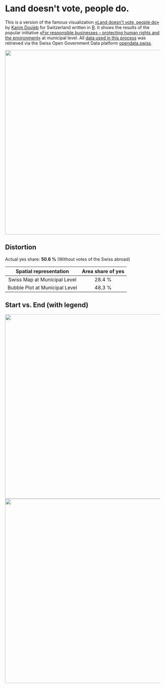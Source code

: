 # Land doesn't vote, people do.
This is a version of the famous visualization [«Land doesn't vote, people do»](https://themorningnews.org/p/the-history-of-the-map-behind-land-doesnt-vote-people-do) by [Karim Douïeb](https://twitter.com/karim_douieb) for Switzerland written in [R](https://www.r-project.org/). It shows the results of the popular initiative [«For responsible businesses – protecting human rights and the environment»](https://www.admin.ch/gov/en/start/documentation/votes/20201129/iniziativa-popolare-per-imprese-responsabili-a-tutela-dell-essere-umano-e-dell-ambiente.html) at municipal level. All [data used in this process](https://opendata.swiss/de/dataset/echtzeitdaten-am-abstimmungstag-zu-eidgenoessischen-abstimmungsvorlagen) was retrieved via the Swiss Open Government Data platform [opendata.swiss](https://opendata.swiss).





<img src="https://github.com/zumbov2/votemapswitzerland/blob/main/animation1.gif" width="600">  

## Distortion
Actual yes share: **50.6 %** (Without votes of the Swiss abroad)

| Spatial representation | Area share of yes |
| :---: | :---: |
| Swiss Map at Municipal Level | 28.4 % |
| Bubble Plot at Municipal Level | 48.3 % |

## Start vs. End (with legend)
<img src="https://github.com/zumbov2/votemapswitzerland/blob/main/start.png" width="600">  
<img src="https://github.com/zumbov2/votemapswitzerland/blob/main/end2.png" width="600">  
